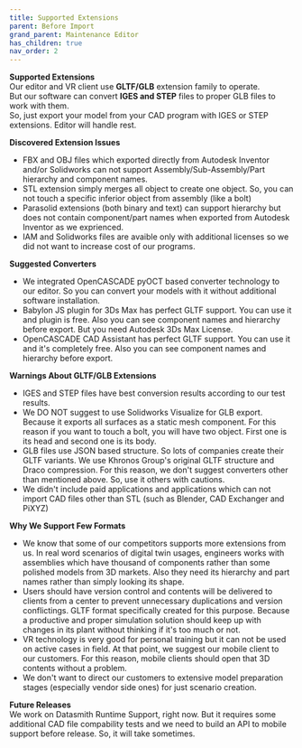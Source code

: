 ```yaml
---
title: Supported Extensions
parent: Before Import
grand_parent: Maintenance Editor
has_children: true
nav_order: 2
---
```


**Supported Extensions**\
Our editor and VR client use **GLTF/GLB** extension family to operate.\
But our software can convert **IGES and STEP** files to proper GLB files to work with them.\
So, just export your model from your CAD program with IGES or STEP extensions. Editor will handle rest.

**Discovered Extension Issues**
+ FBX and OBJ files which exported directly from Autodesk Inventor and/or Solidworks can not support Assembly/Sub-Assembly/Part hierarchy and component names.
+ STL extension simply merges all object to create one object. So, you can not touch a specific inferior object from assembly (like a bolt)
+ Parasolid extensions (both binary and text) can support hierarchy but does not contain component/part names when exported from Autodesk Inventor as we exprienced.
+ IAM and Solidworks files are avaible only with additional licenses so we did not want to increase cost of our programs.

**Suggested Converters**
+ We integrated OpenCASCADE pyOCT based converter technology to our editor. So you can convert your models with it without additional software installation.
+ Babylon JS plugin for 3Ds Max has perfect GLTF support. You can use it and plugin is free. Also you can see component names and hierarchy before export. But you need Autodesk 3Ds Max License.
+ OpenCASCADE CAD Assistant has perfect GLTF support. You can use it and it's completely free. Also you can see component names and hierarchy before export.

**Warnings About GLTF/GLB Extensions**
+ IGES and STEP files have best conversion results according to our test results.
+ We DO NOT suggest to use Solidworks Visualize for GLB export. Because it exports all surfaces as a static mesh component. For this reason if you want to touch a bolt, you will have two object. First one is its head and second one is its body.
+ GLB files use JSON based structure. So lots of companies create their GLTF variants. We use Khronos Group's original GLTF structure and Draco compression. For this reason, we don't suggest converters other than mentioned above. So, use it others with cautions.
+ We didn't include paid applications and applications which can not import CAD files other than STL (such as Blender, CAD Exchanger and PiXYZ)

**Why We Support Few Formats**
+ We know that some of our competitors supports more extensions from us. In real word scenarios of digital twin usages, engineers works with assemblies which have thousand of components rather than some polished models from 3D markets. Also they need its hierarchy and part names rather than simply looking its shape.
+ Users should have version control and contents will be delivered to clients from a center to prevent unnecessary duplications and version conflictings. GLTF format specifically created for this purpose. Because a productive and proper simulation solution should keep up with changes in its plant without thinking if it's too much or not. 
+ VR technology is very good for personal training but it can not be used on active cases in field. At that point, we suggest our mobile client to our customers. For this reason, mobile clients should open that 3D contents without a problem.
+ We don't want to direct our customers to extensive model preparation stages (especially vendor side ones) for just scenario creation.

**Future Releases**\
We work on Datasmith Runtime Support, right now. But it requires some additional CAD file compability tests and we need to build an API to mobile support before release. So, it will take sometimes. 
